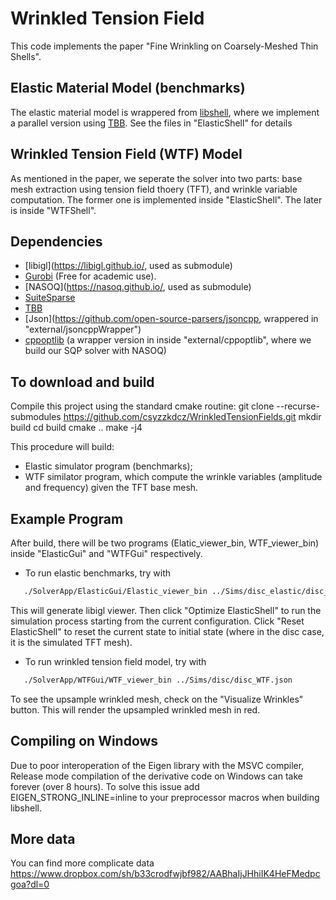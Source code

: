 # Wrinkled Tension Field

This code implements the paper "Fine Wrinkling on Coarsely-Meshed Thin Shells".

## Elastic Material Model (benchmarks)

The elastic material model is wrappered from [libshell](https://github.com/evouga/libshell), where we implement a parallel version using [TBB](https://github.com/wjakob/tbb). See the files in "ElasticShell" for details

## Wrinkled Tension Field (WTF) Model

As mentioned in the paper, we seperate the solver into two parts: base mesh extraction using tension field thoery (TFT), and wrinkle variable computation. The former one is implemented inside "ElasticShell". The later is inside "WTFShell".

## Dependencies
- [libigl](https://libigl.github.io/, used as submodule)
- [Gurobi](https://www.gurobi.com/downloads/?campaignid=193283256&adgroupid=51266130904&creative=419644944624&keyword=gurobi&matchtype=p&gclid=Cj0KCQjwit_8BRCoARIsAIx3Rj6JdxrDRsUeWNRjj8ABmFg40kehVwvHoTsi28UxLeOqa8GhYTQU9usaAucxEALw_wcB) (Free for academic use).
- [NASOQ](https://nasoq.github.io/, used as submodule)
- [SuiteSparse](https://people.engr.tamu.edu/davis/suitesparse.html)
- [TBB](https://github.com/wjakob/tbb)
- [Json](https://github.com/open-source-parsers/jsoncpp, wrappered in "external/jsoncppWrapper")
- [cppoptlib](https://github.com/PatWie/CppNumericalSolvers/tree/v2/include/cppoptlib) (a wrapper version in inside "external/cppoptlib", where we build our SQP solver with NASOQ)

## To download and build

Compile this project using the standard cmake routine:
    git clone --recurse-submodules https://github.com/csyzzkdcz/WrinkledTensionFields.git
    mkdir build
    cd build
    cmake ..
    make -j4

This procedure will build:
 - Elastic simulator program (benchmarks);
 - WTF similator program, which compute the wrinkle variables (amplitude and frequency) given the TFT base mesh.

## Example Program

After build, there will be two programs (Elatic_viewer_bin, WTF_viewer_bin) inside "ElasticGui" and "WTFGui" respectively.
- To run elastic benchmarks, try with
```bash
   ./SolverApp/ElasticGui/Elastic_viewer_bin ../Sims/disc_elastic/disc_elastic.json
```
  This will generate libigl viewer. Then click "Optimize ElasticShell" to run the simulation process starting from the current configuration. Click "Reset ElasticShell" to reset the current state to initial state (where in the disc case, it is the simulated TFT mesh).
- To run wrinkled tension field model, try with
```bash
   ./SolverApp/WTFGui/WTF_viewer_bin ../Sims/disc/disc_WTF.json
```
To see the upsample wrinkled mesh, check on the "Visualize Wrinkles" button. This will render the upsampled wrinkled mesh in red. 

## Compiling on Windows

Due to poor interoperation of the Eigen library with the MSVC compiler, Release mode compilation of the derivative code on Windows can take forever (over 8 hours). To solve this issue add EIGEN_STRONG_INLINE=inline to your preprocessor macros when building libshell.

## More data

You can find more complicate data https://www.dropbox.com/sh/b33crodfwjbf982/AABhaIjJHhiIK4HeFMedpcgoa?dl=0